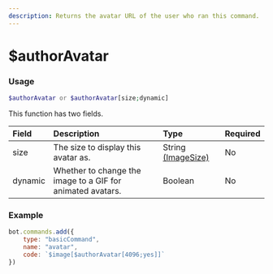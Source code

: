 ```yaml
---
description: Returns the avatar URL of the user who ran this command.
---
```


# $authorAvatar
### Usage
```php
$authorAvatar or $authorAvatar[size;dynamic]
```
This function has two fields.

| Field | Description | Type | Required |
| :--- | :--- | :--- | :--- |
| size | The size to display this avatar as. | String [(ImageSize)](/src/typedefs/imagesizes.md) | No |
| dynamic | Whether to change the image to a GIF for animated avatars. | Boolean | No |

### Example
```javascript
bot.commands.add({
    type: "basicCommand",
    name: "avatar",
    code: `$image[$authorAvatar[4096;yes]]`
})
```